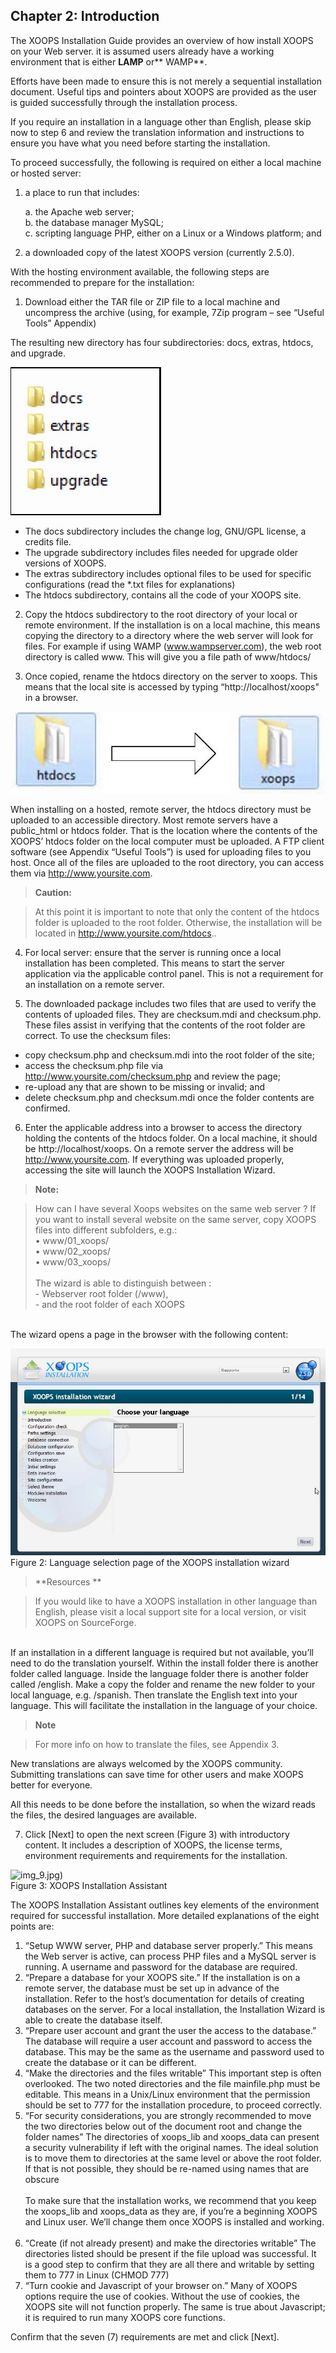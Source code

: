 ## Chapter 2: Introduction 


The XOOPS Installation Guide provides an overview of how install XOOPS on your Web server. it is assumed users already have a working environment that is either **LAMP** or** WAMP**. 

Efforts have been made to ensure this is not merely a sequential installation document. Useful tips and pointers about XOOPS are provided as the user is guided successfully through the installation process. 

If you require an installation in a language other than English, please skip now to step 6 and review the translation information and instructions to ensure you have what you need before starting the installation.

To proceed successfully, the following is required on either a local machine or hosted server:

1.	a place to run that includes:<br>

    a.	the Apache web server; <br>
    b.	the database manager MySQL;<br>
    c.	scripting language PHP, either on a Linux or a Windows platform; and<br>

2.	a downloaded copy of the latest XOOPS version (currently 2.5.0).

With the hosting environment available, the following steps are recommended to prepare for the installation:

1)	Download either the TAR file or ZIP file to a local machine and uncompress the archive (using, for example, 7Zip program – see “Useful Tools” Appendix) 

The resulting new directory has four subdirectories: docs, extras, htdocs, and upgrade.

![image001.png](../assets/img_2.jpg)
 
-	The docs subdirectory includes the change log, GNU/GPL license, a credits file. 
-	The upgrade subdirectory includes files needed for upgrade older versions of XOOPS.
-	The extras subdirectory includes optional files to be used for specific configurations (read the *.txt files for explanations)
-	The htdocs subdirectory, contains all the code of your XOOPS site. <br>

2) Copy the htdocs subdirectory to the root directory of your local or remote environment.  If the installation is on a local machine, this means copying the directory to a directory where the web server will look for files. For example if using  WAMP  (www.wampserver.com), the web root directory is called www. This will give you a file path of www/htdocs/ 

3)	Once copied, rename the htdocs directory on the server to xoops. This means that the local site is accessed by typing “http://localhost/xoops" in a browser. 

 ![image001.png](../assets/img_3.jpg)
 
When installing on a hosted, remote server, the htdocs directory must be uploaded to an accessible directory. Most remote servers have a public_html or htdocs folder.  That is the location where the contents of the XOOPS’ htdocs folder on the local computer must be uploaded. A FTP client software (see Appendix “Useful Tools”) is used for uploading files to you host. Once all of the files are uploaded to the root directory, you can access them via http://www.yoursite.com. 


> **Caution:**

> At this point it is important to note that only the content of the htdocs folder is uploaded to the root folder.  Otherwise, the installation will be located in http://www.yoursite.com/htdocs..

4) For local server: ensure that the server is running once a local installation has been completed.  This means to start the server application via the applicable control panel.  This is not a requirement for an installation on a remote server.

5)	The downloaded package includes two files that are used to verify the contents of uploaded files.  They are checksum.mdi and checksum.php.  These files assist in verifying that the contents of the root folder are correct.  To use the checksum files:

-	copy checksum.php and checksum.mdi into the root folder of the site;
-	access the checksum.php file via http://www.yoursite.com/checksum.php and review the page;
-	re-upload any that are shown to be missing or invalid; and
-	delete checksum.php and checksum.mdi once the folder contents are confirmed.

6)	Enter the applicable address into a browser to access the directory holding the contents of the htdocs folder.  On a local machine, it should be  http://localhost/xoops.  On a remote server the address will be http://www.yoursite.com.  If everything was uploaded properly, accessing the site will launch the XOOPS Installation Wizard.

> **Note:**

> How can I have several Xoops websites on the same web server ?
If you want to install several website on the same server, copy XOOPS files into different subfolders, e.g.:<br>• www/01_xoops/<br>• www/02_xoops/<br>• www/03_xoops/<br><br>The wizard is able to distinguish between :<br>- Webserver root folder (/www),<br>- and the root folder of each XOOPS


<br>The wizard opens a page in the browser with the following content: 

 ![image001.png](../assets/img_6.jpg)  
Figure 2: Language selection page of the XOOPS installation wizard<br>

> **Resources **

> If you would like to have a XOOPS installation in other language than English, please visit a local support site for a local version, or visit XOOPS on SourceForge. 


<br>If an installation in a different language is required but not available, you’ll need to do the translation yourself.  Within the install folder there is another folder called language. Inside the language folder there is another folder called /english. Make a copy the folder and rename the new folder to your local language, e.g. /spanish. Then translate the English text into your language.  This will facilitate the installation in the language of your choice.  

> **Note**

> For more info on how to translate the files, see Appendix 3.

New translations are always welcomed by the XOOPS community.  Submitting translations can save time for other users and make XOOPS better for everyone.


All this needs to be done before the installation, so when the wizard reads the files, the desired languages are available. 

7)	Click [Next] to open the next screen (Figure 3) with introductory content. It includes a description of XOOPS, the license terms, environment requirements and requirements for the installation. 

 
 ![img_9.jpg)](,,/assets/img_9.jpg)    
Figure 3: XOOPS Installation Assistant


The XOOPS Installation Assistant outlines key elements of the environment required for successful installation.  More detailed explanations of the eight points are:
1.	“Setup WWW server, PHP and database server properly.” 
This means the Web server is active, can process PHP files and a MySQL server is running. A username and password for the database are required. 
2.	“Prepare a database for your XOOPS site.” 
If the installation is on a remote server, the database must be set up in advance of the installation.  Refer to the host’s documentation for details of creating databases on the server.
For a local installation, the Installation Wizard is able to create the database itself.   
3.	“Prepare user account and grant the user the access to the database.”
The database will require a user account and password to access the database.  This may be the same as the username and password used to create the database or it can be different.
4.	“Make the directories and the files writable” 
This important step is often overlooked.  The two noted directories and the file mainfile.php must be editable.  This means in a Unix/Linux environment that the permission should be set to 777 for the installation procedure, to proceed correctly. 
5.	 “For security considerations, you are strongly recommended to move the two directories below out of the document root and change the folder names” 
The directories of xoops_lib and xoops_data can present a security vulnerability if left with the original names.  The ideal solution is to move them to directories at the same level or above the root folder.  If that is not possible, they should be re-named using names that are obscure<br><br>To make sure that the installation works, we recommend that you keep the xoops_lib and xoops_data as they are, if you’re a beginning XOOPS and Linux user. We’ll change them once XOOPS is installed and working.<br><br>
6.	“Create (if not already present) and make the directories writable”
The directories listed should be present if the file upload was successful.  It is a good step to confirm that they are all there and writable by setting them to 777 in Linux (CHMOD 777)
7.	“Turn cookie and Javascript of your browser on.”
Many of XOOPS options require the use of cookies. Without the use of cookies, the XOOPS site will not function properly. The same is true about Javascript; it is required to run many XOOPS core functions. 

Confirm that the seven (7) requirements are met and click [Next]. 

 
